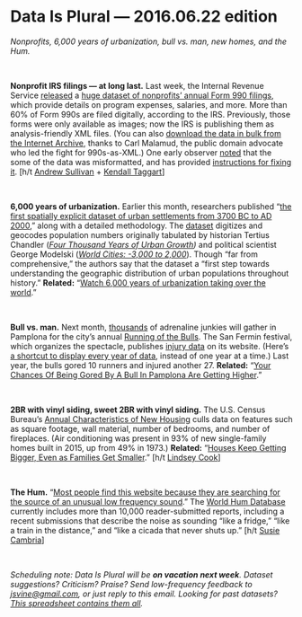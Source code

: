Data Is Plural — 2016.06.22 edition
===================================

*Nonprofits, 6,000 years of urbanization, bull vs. man, new homes, and the Hum.*

&nbsp;

**Nonprofit IRS filings — at long last.** Last week, the Internal Revenue Service [released](https://www.irs.gov/uac/newsroom/irs-makes-electronically-filed-form-990-data-available-in-new-format) a [huge dataset of nonprofits’ annual Form 990 filings](https://aws.amazon.com/public-data-sets/irs-990/), which provide details on program expenses, salaries, and more. More than 60% of Form 990s are filed digitally, according to the IRS. Previously, those forms were only available as images; now the IRS is publishing them as analysis-friendly XML files. (You can also [download the data in bulk from the Internet Archive](https://archive.org/details/IRS990-efile), thanks to Carl Malamud, the public domain advocate who led the fight for 990s-as-XML.) One early observer [noted](https://twitter.com/licyeus/status/743308612672466944) that the some of the data was misformatted, and has provided [instructions for fixing it](https://gist.github.com/licyeus/95b99d6feb423ebea604b5f3e2cdf590). [h/t [Andrew Sullivan](https://twitter.com/licyeus/status/743308612672466944) + [Kendall Taggart](https://twitter.com/kendallttaggart)]

&nbsp;

**6,000 years of urbanization.** Earlier this month, researchers published “[the first spatially explicit dataset of urban settlements from 3700 BC to AD 2000](http://www.nature.com/articles/sdata201634),” along with a detailed methodology. The [dataset](http://urban.yale.edu/data) digitizes and geocodes population numbers originally tabulated by historian Tertius Chandler (*[Four Thousand Years of Urban Growth](http://www.worldcat.org/title/four-thousand-years-of-urban-growth/oclc/59678315))* and political scientist George Modelski (*[World Cities: -3,000 to 2,000](http://www.worldcat.org/title/world-cities-3000-to-2000/oclc/57695214)*). Though “far from comprehensive,” the authors say that the dataset a “first step towards understanding the geographic distribution of urban populations throughout history.” **Related:** “[Watch 6,000 years of urbanization taking over the world](http://qz.com/706051/706051/).”

&nbsp;

**Bull vs. man.** Next month, [thousands](http://www.sanfermin.com/index.php/en/encierro/como-correr/cuanta-gente-corre-en-el-encierro-de-sanfermin) of adrenaline junkies will gather in Pamplona for the city’s annual [Running of the Bulls](http://www.sanfermin.com/index.php/en/encierro/que-es). The San Fermin festival, which organizes the spectacle, publishes [injury data](http://www.sanfermin.com/index.php/en/encierro/buscador/buscador-encierros) on its website. (Here’s [a shortcut to display every year of data](http://www.sanfermin.com/old/encierrometro/buscador_encierros.php?lang=eng&buscar=1), instead of one year at a time.) Last year, the bulls gored 10 runners and injured another 27. **Related:** “[Your Chances Of Being Gored By A Bull In Pamplona Are Getting Higher](http://fivethirtyeight.com/datalab/your-chances-of-being-gored-by-a-bull-in-pamplona-are-getting-higher/).”

&nbsp;

**2BR with vinyl siding, sweet 2BR with vinyl siding.** The U.S. Census Bureau’s [Annual Characteristics of New Housing](http://www.census.gov/construction/chars/) culls data on features such as square footage, wall material, number of bedrooms, and number of fireplaces. (Air conditioning was present in 93% of new single-family homes built in 2015, up from 49% in 1973.) **Related:** “[Houses Keep Getting Bigger, Even as Families Get Smaller](http://www.nytimes.com/2016/06/04/upshot/houses-keep-getting-bigger-even-as-families-get-smaller.html).” [h/t [Lindsey Cook](http://tinyletter.com/UpDownAllAround/letters/orlando)]

&nbsp;

**The Hum.** “[Most people find this website because they are searching for the source of an unusual low frequency sound](http://www.thehum.info/).” The [World Hum Database](https://www.google.com/fusiontables/DataSource?docid=1EyjVZqUPpoXGQDa_cry9DqFaBVMOgEyq-3qo85bx#rows:id=1) currently includes more than 10,000 reader-submitted reports, including a recent submissions that describe the noise as sounding “like a fridge,” “like a train in the distance,” and “like a cicada that never shuts up.” [h/t [Susie Cambria](https://twitter.com/susiecambria)]

&nbsp;

*Scheduling note: Data Is Plural will be **on vacation next week**. Dataset suggestions? Criticism? Praise? Send low-frequency feedback to <jsvine@gmail.com>, or just reply to this email. Looking for past datasets? [This spreadsheet contains them all](https://docs.google.com/spreadsheets/d/1wZhPLMCHKJvwOkP4juclhjFgqIY8fQFMemwKL2c64vk).*